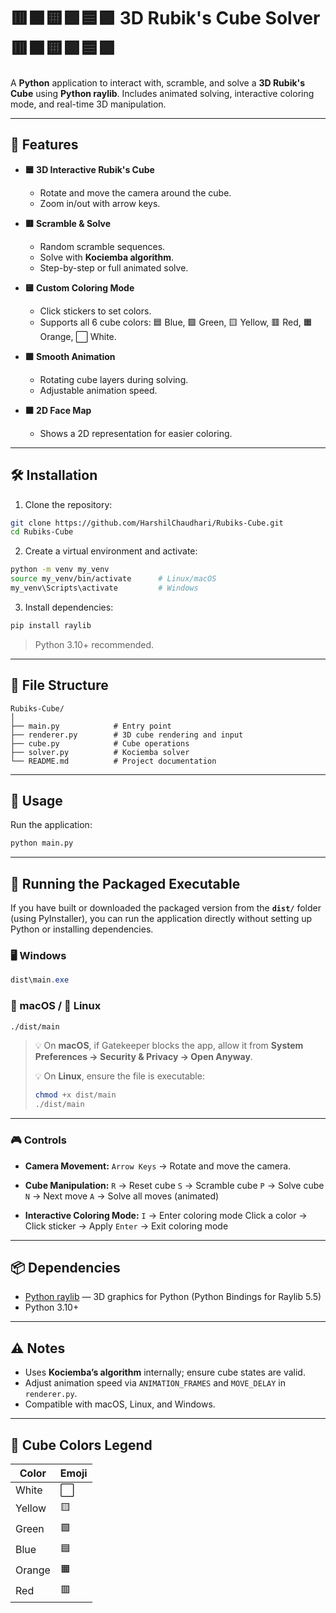 # 🟥🟧🟨🟩🟦🟪 3D Rubik's Cube Solver 🟥🟧🟨🟩🟦🟪

A **Python** application to interact with, scramble, and solve a **3D Rubik's Cube** using **Python raylib**. Includes animated solving, interactive coloring mode, and real-time 3D manipulation.

---

## 🎯 Features

- **🟦 3D Interactive Rubik's Cube**
  - Rotate and move the camera around the cube.
  - Zoom in/out with arrow keys.

- **🟥 Scramble & Solve**
  - Random scramble sequences.
  - Solve with **Kociemba algorithm**.
  - Step-by-step or full animated solve.

- **🟨 Custom Coloring Mode**
  - Click stickers to set colors.
  - Supports all 6 cube colors: 🟦 Blue, 🟩 Green, 🟨 Yellow, 🟥 Red, 🟧 Orange, ⬜ White.

- **🟩 Smooth Animation**
  - Rotating cube layers during solving.
  - Adjustable animation speed.

- **🟧 2D Face Map**
  - Shows a 2D representation for easier coloring.

---

## 🛠 Installation

1. Clone the repository:

```bash
git clone https://github.com/HarshilChaudhari/Rubiks-Cube.git
cd Rubiks-Cube
````

2. Create a virtual environment and activate:

```bash
python -m venv my_venv
source my_venv/bin/activate      # Linux/macOS
my_venv\Scripts\activate         # Windows
```

3. Install dependencies:

```bash
pip install raylib
```

> Python 3.10+ recommended.

---

## 📂 File Structure

```
Rubiks-Cube/
│
├── main.py            # Entry point
├── renderer.py        # 3D cube rendering and input
├── cube.py            # Cube operations
├── solver.py          # Kociemba solver
└── README.md          # Project documentation
```

---

## 🚀 Usage

Run the application:

```bash
python main.py
```

---

## 🚀 Running the Packaged Executable

If you have built or downloaded the packaged version from the **`dist/`** folder (using PyInstaller), you can run the application directly without setting up Python or installing dependencies.

### 🖥️ Windows

```powershell
dist\main.exe
```

### 🍎 macOS / 🐧 Linux

```bash
./dist/main
```

> 💡 On **macOS**, if Gatekeeper blocks the app, allow it from
> **System Preferences → Security & Privacy → Open Anyway**.
>
> 💡 On **Linux**, ensure the file is executable:
>
> ```bash
> chmod +x dist/main
> ./dist/main
> ```

---

### 🎮 Controls

* **Camera Movement:**
  `Arrow Keys` → Rotate and move the camera.

* **Cube Manipulation:**
  `R` → Reset cube
  `S` → Scramble cube
  `P` → Solve cube
  `N` → Next move
  `A` → Solve all moves (animated)

* **Interactive Coloring Mode:**
  `I` → Enter coloring mode
  Click a color → Click sticker → Apply
  `Enter` → Exit coloring mode

---

## 📦 Dependencies

* [Python raylib](https://pypi.org/project/raylib/) — 3D graphics for Python (Python Bindings for Raylib 5.5)
* Python 3.10+

---

## ⚠️ Notes

* Uses **Kociemba’s algorithm** internally; ensure cube states are valid.
* Adjust animation speed via `ANIMATION_FRAMES` and `MOVE_DELAY` in `renderer.py`.
* Compatible with macOS, Linux, and Windows.

---

## 🎨 Cube Colors Legend

| Color  | Emoji |
| ------ | ----- |
| White  | ⬜     |
| Yellow | 🟨    |
| Green  | 🟩    |
| Blue   | 🟦    |
| Orange | 🟧    |
| Red    | 🟥    |
